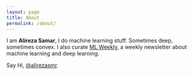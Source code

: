 ```yaml
---
layout: page
title: About
permalink: /about/
---
```


I am **Alireza Samar**, I do machine learning stuff. Sometimes deep, sometimes convex. I also curate [ML Weekly](http://mlweekly.com/), a weekly newsletter about machine learning and deep learning.

Say Hi, [@alirezasmr](https://twitter.com/alirezasmr).
